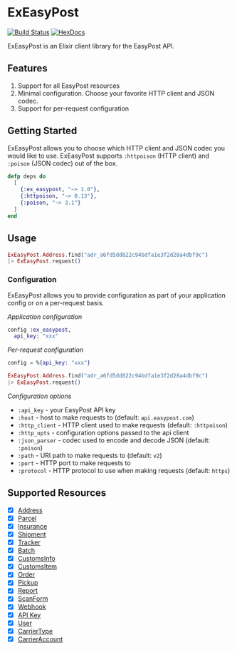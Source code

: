 # ExEasyPost

[![Build Status](https://travis-ci.org/sticksnleaves/ex_easypost.svg?branch=master)](https://travis-ci.org/sticksnleaves/ex_easypost)
[![HexDocs](https://img.shields.io/badge/hexdocs-release-blue.svg)](https://hexdocs.pm/ex_easypost/)

ExEasyPost is an Elixir client library for the EasyPost API.

## Features

1. Support for all EasyPost resources
2. Minimal configuration. Choose your favorite HTTP client and JSON codec.
3. Support for per-request configuration

## Getting Started

ExEasyPost allows you to choose which HTTP client and JSON codec you would like
to use. ExEasyPost supports `:httpoison` (HTTP client) and `:poison` (JSON
codec) out of the box.

```elixir
defp deps do
  [
    {:ex_easypost, "~> 1.0"},
    {:httpoison, "~> 0.13"},
    {:poison, "~> 3.1"}
  ]
end
```

## Usage

```elixir
ExEasyPost.Address.find("adr_a6fd5dd822c94bdfa1e3f2d28a4dbf9c")
|> ExEasyPost.request()
```

### Configuration

ExEasyPost allows you to provide configuration as part of your application
config or on a per-request basis.

*Application configuration*

```elixir
config :ex_easypost,
  api_key: "xxx"
```

*Per-request configuration*

```elixir
config = %{api_key: "xxx"}

ExEasyPost.Address.find("adr_a6fd5dd822c94bdfa1e3f2d28a4dbf9c")
|> ExEasyPost.request()
```

*Configuration options*

- `:api_key` - your EasyPost API key
- `:host` - host to make requests to (default: `api.easypost.com`)
- `:http_client` - HTTP client used to make requests (default: `:httpoison`)
- `:http_opts` - configuration options passed to the api client
- `:json_parser` - codec used to encode and decode JSON (default: `:poison`)
- `:path` - URI path to make requests to (default: `v2`)
- `:port` - HTTP port to make requests to
- `:protocol` - HTTP protocol to use when making requests (default: `https`)

## Supported Resources

- [x] [Address](https://hexdocs.pm/ex_easypost/ExEasyPost.Address.html)
- [x] [Parcel](https://hexdocs.pm/ex_easypost/ExEasyPost.Parcel.html)
- [x] [Insurance](https://hexdocs.pm/ex_easypost/ExEasyPost.Insurance.html)
- [x] [Shipment](https://hexdocs.pm/ex_easypost/ExEasyPost.Shipment.html)
- [x] [Tracker](https://hexdocs.pm/ex_easypost/ExEasyPost.Tracker.html)
- [x] [Batch](https://hexdocs.pm/ex_easypost/ExEasyPost.Batch.html)
- [x] [CustomsInfo](https://hexdocs.pm/ex_easypost/ExEasyPost.CustomsInfo.html)
- [x] [CustomsItem](https://hexdocs.pm/ex_easypost/ExEasyPost.CustomsItem.html)
- [x] [Order](https://hexdocs.pm/ex_easypost/ExEasyPost.Order.html)
- [x] [Pickup](https://hexdocs.pm/ex_easypost/ExEasyPost.Pickup.html)
- [x] [Report](https://hexdocs.pm/ex_easypost/ExEasyPost.Report.html)
- [x] [ScanForm](https://hexdocs.pm/ex_easypost/ExEasyPost.ScanForm.html)
- [x] [Webhook](https://hexdocs.pm/ex_easypost/ExEasyPost.Webhook.html)
- [x] [API Key](https://hexdocs.pm/ex_easypost/ExEasyPost.APIKey.html)
- [x] [User](https://hexdocs.pm/ex_easypost/ExEasyPost.User.html)
- [x] [CarrierType](https://hexdocs.pm/ex_easypost/ExEasyPost.CarrierType.html)
- [x] [CarrierAccount](https://hexdocs.pm/ex_easypost/ExEasyPost.CarrierAccount.html)
